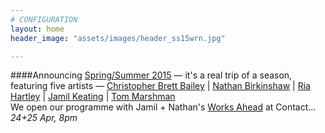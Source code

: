 ```yaml
---
# CONFIGURATION
layout: home
header_image: "assets/images/header_ss15wrn.jpg"

---
```

####Announcing [Spring/Summer 2015](/current/2015-springsummer/) — it's a real trip of a season, featuring five artists — [Christopher Brett Bailey](/current/2015-springsummer/bailey) | [Nathan Birkinshaw](/current/2015-worksahead) | [Ria Hartley](/current/2015-springsummer/hartley) | [Jamil Keating](/current/2015-worksahead) | [Tom Marshman](/current/2015-springsummer/marshman)<br>We open our programme with Jamil + Nathan's [Works Ahead](/current/2015-worksahead) at Contact… *24+25 Apr, 8pm*
